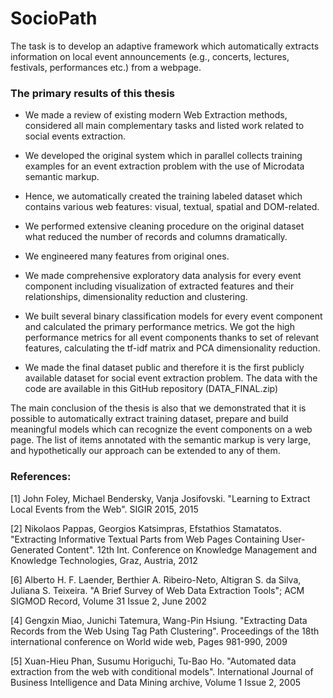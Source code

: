 # SocioPath

The task is to develop an adaptive framework which automatically extracts information on local event announcements (e.g., concerts, lectures, festivals, performances etc.) from a webpage. 

### The primary results of this thesis 

* We made a review of existing modern Web Extraction methods, considered all main complementary tasks and listed work related to social events extraction. 

* We developed the original system which in parallel collects training examples for an event extraction problem with the use of Microdata semantic markup.

* Hence, we automatically created the training labeled dataset which contains various web features: visual, textual, spatial and DOM-related.

* We performed extensive cleaning procedure on the original dataset what reduced the number of records and columns dramatically.

* We engineered many features from original ones.

* We made comprehensive exploratory data analysis for every event component including visualization of extracted features and their relationships, dimensionality reduction and clustering.

* We built several binary classification models for every event component and calculated the primary performance metrics. We got the high performance metrics for all event components thanks to set of relevant features, calculating the tf-idf matrix and PCA dimensionality reduction.

* We made the final dataset public and therefore it is the first publicly available dataset for social event extraction problem. The data with the code are available in this GitHub repository (DATA_FINAL.zip)


The main conclusion of the thesis is also that we demonstrated that it is possible to automatically extract training dataset, prepare and build meaningful models which can recognize the event components on a web page. The list of items annotated with the semantic markup is very large, and hypothetically our approach can be extended to any of them. 


### References:

[1] John Foley, Michael Bendersky, Vanja Josifovski. "Learning to Extract Local Events from the Web". SIGIR 2015, 2015

[2] Nikolaos Pappas, Georgios Katsimpras, Efstathios Stamatatos. "Extracting Informative Textual Parts from Web Pages Containing User-Generated Content". 12th Int. Conference on Knowledge Management and Knowledge Technologies, Graz, Austria, 2012 

[6] Alberto H. F. Laender, Berthier A. Ribeiro-Neto, Altigran S. da Silva, Juliana S. Teixeira. "A Brief Survey of Web Data Extraction Tools"; ACM SIGMOD Record, Volume 31 Issue 2, June 2002

[4] Gengxin Miao, Junichi Tatemura, Wang-Pin Hsiung. "Extracting Data Records from the Web Using Tag Path Clustering". Proceedings of the 18th international conference on World wide web, Pages 981-990, 2009

[5] Xuan-Hieu Phan, Susumu Horiguchi, Tu-Bao Ho. "Automated data extraction from the web with conditional models". International Journal of Business Intelligence and Data Mining archive, Volume 1 Issue 2, 2005 
